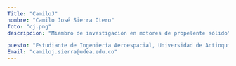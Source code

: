 ```yaml
---
Title: "CamiloJ"
nombre: "Camilo José Sierra Otero"
foto: "cj.png"
descripcion: "Miembro de investigación en motores de propelente sólido"

puesto: "Estudiante de Ingeniería Aeroespacial, Universidad de Antioquia"
Email: "camiloj.sierra@udea.edu.co"
---
```

